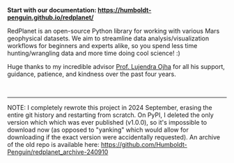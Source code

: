 **Start with our documentation: https://humboldt-penguin.github.io/redplanet/**

RedPlanet is an open-source Python library for working with various Mars geophysical datasets. We aim to streamline data analysis/visualization workflows for beginners and experts alike, so you spend less time hunting/wrangling data and more time doing cool science! :)

Huge thanks to my incredible advisor [Prof. Lujendra Ojha](https://www.lujendraojha.com/) for all his support, guidance, patience, and kindness over the past four years.

&nbsp;

---

NOTE: I completely rewrote this project in 2024 September, erasing the entire git history and restarting from scratch. On PyPI, I deleted the only version which which was ever published (v1.0.0), so it's impossible to download now (as opposed to "yanking" which would allow for downloading if the exact version were accidentally requested). An archive of the old repo is available here: https://github.com/Humboldt-Penguin/redplanet_archive-240910
